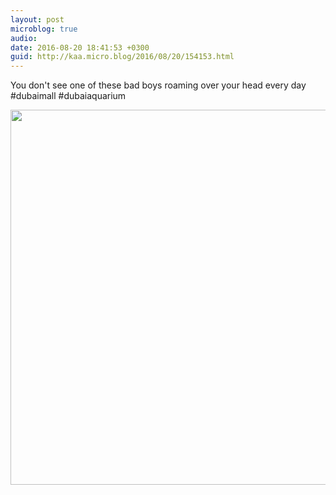 ```yaml
---
layout: post
microblog: true
audio: 
date: 2016-08-20 18:41:53 +0300
guid: http://kaa.micro.blog/2016/08/20/154153.html
---
```

You don't see one of these bad boys roaming over your head every day #dubaimall #dubaiaquarium

<img src="https://micro.kaa.bz/uploads/2018/87ca7b499a.jpg" width="600" height="600" />

